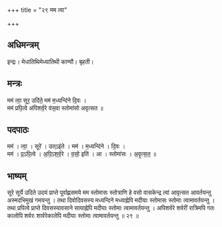 +++
title = "२९ मम त्वा"

+++
## अधिमन्त्रम्
इन्द्रः। मेधातिथिमेध्यातिथी काण्वौ। बृहती।

## मन्त्रः
मम॑ त्वा॒ सूर॒ उदि॑ते॒ मम॑ म॒ध्यन्दि॑ने दि॒वः ।  
मम॑ प्रपि॒त्वे अ॑पिशर्व॒रे व॑स॒वा स्तोमा॑सो अवृत्सत ॥

## पदपाठः
मम॑ । त्वा॒ । सूरे॑ । उत्ऽइ॑ते । मम॑ । म॒ध्यन्दि॑ने । दि॒वः ।  
मम॑ । प्र॒ऽपि॒त्वे । अ॒पि॒ऽश॒र्व॒रे । व॒सो॒ इति॑ । आ । स्तोमा॑सः । अ॒वृ॒त्स॒त॒ ॥

## भाष्यम्
सूरे सूर्ये उदिते उदयं प्राप्ते पूर्वाह्णसमये मम स्तोमासः स्तोत्राणि हे वसो वासकेन्द्र त्वां आवृत्सत आवर्तयन्तु अस्मदभिमुखं गमयन्तु । तथा दिवोदिवसस्य मध्यन्दिने मध्याह्नेपि मदीयाः स्तोमासः स्तोमाः त्वामावर्तयन्तु । तथा प्रपित्वे प्राप्ते दिवसस्यावसाने सायाह्नेपि मदीयाः स्तोमाः त्वामावर्तयन्तु । अपिशर्वरे शर्वरीं रात्रिमपि गतः कालोपि शर्वरः शार्वरेकालेपि मदीयाः स्तोमाः त्वामावर्तयन्तु ॥ २९ ॥